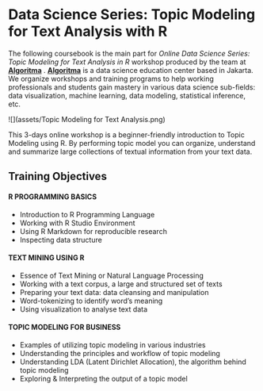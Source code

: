 # Data Science Series: Topic Modeling for Text Analysis with R

The following coursebook is the main part for _Online Data Science Series: Topic Modeling for Text Analysis in R_ workshop produced by the team at [**Algoritma**](http://algorit.ma/) . [**Algoritma**](http://algorit.ma/) is a data science education center based in Jakarta. We organize workshops and training programs to help working professionals and students gain mastery in various data science sub-fields: data visualization, machine learning, data modeling, statistical inference, etc.

![](assets/Topic Modeling for Text Analysis.png)

This 3-days online workshop is a beginner-friendly introduction to Topic Modeling using R. By performing topic model you can  organize, understand and summarize large collections of textual information from your text data. 

## Training Objectives

#### R PROGRAMMING BASICS

 - Introduction to R Programming Language
 - Working with R Studio Environment
 - Using R Markdown for reproducible research
 - Inspecting data structure

#### TEXT MINING USING R

 - Essence of Text Mining or Natural Language Processing
 - Working with a text corpus, a large and structured set of texts
 - Preparing your text data: data cleansing and manipulation
 - Word-tokenizing to identify word’s meaning
 - Using visualization to analyse text data

#### TOPIC MODELING FOR BUSINESS

 - Examples of utilizing topic modeling in various industries
 - Understanding the principles and workflow of topic modeling
 - Understanding LDA (Latent Dirichlet Allocation), the algorithm behind topic modeling
 - Exploring & Interpreting the output of a topic model